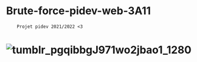 # Brute-force-pidev-web-3A11
        Projet pidev 2021/2022 <3
![tumblr_pgqibbgJ971wo2jbao1_1280](https://user-images.githubusercontent.com/63337471/157345610-ee28a537-5860-4a68-81c6-6425e6da40f1.png)
=======
